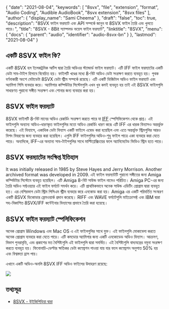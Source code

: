 {
  "date": "2021-08-04",
  "keywords": [
    "8svx",
    "file",
    "extension",
    "format",
    "Audio Coding",
    "Audible AudioBook",
    "8svx extension",
    "8svx files"
  ],
  "author": {
    "display_name": "Sami Cheema"
  },
  "draft": "false",
  "toc": true,
  "description": "8SVX ফাইল ফরম্যাট এবং API সম্পর্কে জানুন যা 8SVX ফাইল তৈরি এবং খুলতে পারে।",
  "title": "8SVX - 8Bit স্যাম্পলড ভয়েস ফাইল ফরম্যাট",
  "linktitle": "8SVX",
  "menu": {
    "docs": {
      "parent": "audio",
      "identifier": "audio-8svx-bn"
    }
  },
  "lastmod": "2021-08-04"
}

## একটি 8SVX ফাইল কি? ##

একটি 8SVX হল ইলেকট্রনিক আর্টস দ্বারা তৈরি অডিওর স্ট্যান্ডার্ড ফাইল ফরম্যাট। এটি IFF ফাইল ফরম্যাটের একটি ডেটা সাব-টাইপ হিসাবে বিবেচিত হয়। ফাইলটি খণ্ডের মধ্যে 8-বিট অডিও ডেটা সংরক্ষণ করতে ব্যবহৃত হয়। পৃথক বর্ণনাকারী অংশে মেটাডেটা 8SVX ডেটা স্ট্রীম সম্পর্কে রয়েছে। এটি একটি ডিজিটাল অডিও ফাইল ফরম্যাট এবং অ্যামিগা পিসি ব্যবহার করে। অ্যামিগার কম্পিউটার সিস্টেমগুলি এখন খুব কমই ব্যবহৃত হয় তাই এই 8SVX ফাইলগুলি সাধারণত পুরানো সঙ্গীত সংরক্ষণ এবং শোনার জন্য ব্যবহার করা হয়।

## 8SVX ফাইল ফরম্যাট

8SVX ফাইলটি 8-বিট মানের অডিও রেকর্ডিং সংরক্ষণ করতে পারে যা [IFF](/audio/aiff/) স্পেসিফিকেশন থেকে প্রাপ্ত। এই ফাইলগুলি অন্যান্য অডিও-ধারণকৃত ফাইলগুলির মতো অডিও রেকর্ডিং ধারণ করে৷ এটি IFF এর ধারক বিন্যাসও অন্তর্ভুক্ত করেছে। এই বিন্যাসে, একাধিক ডেটা বিন্যাস একটি ফাইলে এম্বেড করা হয়েছিল এবং এতে অন্তর্ভুক্ত স্ট্রিমগুলির আরও বিশদ বিবরণের জন্য ব্যবহার করা হয়েছিল। এগুলি IFF ফাইলগুলির অডিও-শুধু ফাইল পাত্রে একা ব্যবহার করা যেতে পারে। অন্যদিকে, IFF-এর অন্যান্য সাব-টাইপগুলির সাথে মাল্টিপ্লেক্সিংয়ের ফলে অ্যানিমেটেড ভিডিও স্ট্রিম হতে পারে।

## 8SVX ফরম্যাটের সংক্ষিপ্ত ইতিহাস

It was initially released in 1985 by Steve Hayes and Jerry Morrison. Another archived format was developed in 2009. এই ফাইল ফরম্যাটটি পুরানো সঙ্গীতের জন্য Amiga কম্পিউটার সিস্টেমে ব্যবহৃত হয়েছিল। এটি Amiga 8-বিট সাউন্ড ফাইল নামেও পরিচিত। Amiga PC-এর জন্য তৈরি অডিও সফ্টওয়্যার এই ফাইল ফর্ম্যাট সমর্থন করে। এটি প্রাথমিকভাবে অনেক সাউন্ড এডিটিং প্রোগ্রাম দ্বারা ব্যবহৃত হত। এর বেশিরভাগ ডেটা স্ট্রিম পিসিএম স্ট্রীম ব্যবহার করে এনকোড করা হয়। Amiga এর একটি পরিবর্তিত সংস্করণ একটি 8SVX ডিকোডার ফ্রেমওয়ার্ক প্রদান করেছে। RIFF এবং WAVE ফর্ম্যাটগুলি মাইক্রোসফ্ট এবং IBM দ্বারা সহ-বিকাশিত 8SVX/IFF কন্টেইনার বিন্যাসের প্রভাবে তৈরি করা হয়েছে।

## 8SVX ফাইল ফরম্যাট স্পেসিফিকেশন

অনেক প্রোগ্রাম Windows এবং Mac OS এ এই ফাইলগুলির সাথে যুক্ত। এই ফাইলগুলি মোকাবেলা করতে অনেক প্রোগ্রাম ব্যবহার করা যেতে পারে। এটি কমডোর অ্যামিগার জন্য একটি এনকোডেড অডিও বিন্যাস। আক্রমণ, বিভাগ পুনরাবৃত্তি, এবং প্রকাশের মত বৈশিষ্ট্যগুলি এই ফাইলগুলি দ্বারা সমর্থিত। এই বৈশিষ্ট্যগুলি বাদ্যযন্ত্রের নমুনা সংরক্ষণ করতে ব্যবহৃত হয়। ফিবোনাচি-ডেল্টার ক্ষতিকর ডেটা কম্প্রেশন পাওয়া যায় যার ফলে কম্প্রেশন অনুপাত 50% হয় এবং বিশ্বস্ততা হ্রাস পায়।

এখানে একটি অডিও-অনলি 8SVX IFF অডিও ফাইলের উদাহরণ রয়েছে:

![](../8svx.png)

## তথ্যসূত্র ##

* [8SVX - উইকিপিডিয়া দ্বারা](https://en.wikipedia.org/wiki/8SVX)



